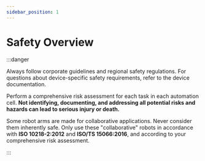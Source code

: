 ```yaml
---
sidebar_position: 1
---
```


# Safety Overview

:::danger

Always follow corporate guidelines and regional safety regulations. For questions about device-specific safety requirements, refer to the device documentation.

Perform a comprehensive risk assessment for each task in each automation cell. **Not identifying, documenting, and addressing all potential risks and hazards can lead to serious injury or death.**

Some robot arms are made for collaborative applications. Never consider them inherently safe. Only use these "collaborative" robots in accordance with **ISO 10218-2:2012** and **ISO/TS 15066:2016**, and according to your comprehensive risk assessment.

:::


